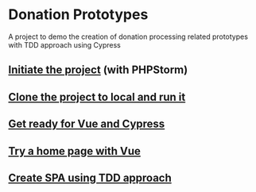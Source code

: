 # Donation Prototypes

A project to demo the creation of donation processing related prototypes with TDD approach using Cypress

## [Initiate the project](docs/initiate-project.md) (with PHPStorm)

## [Clone the project to local and run it](docs/clone-and-run-project.md)

## [Get ready for Vue and Cypress](docs/get-ready-for-vue-and-cypress.md)

## [Try a home page with Vue](docs/try-home-page-with-vue.md)

## [Create SPA using TDD approach](docs/spa-with-tdd/spa-with-tdd.md)